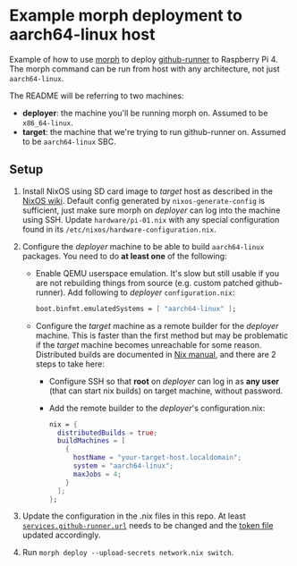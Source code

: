 # Example morph deployment to aarch64-linux host

Example of how to use [morph](https://github.com/DBCDK/morph) to deploy
[github-runner](https://github.com/actions/runner#readme) to Raspberry Pi 4. The morph command can be
run from host with any architecture, not just `aarch64-linux`.

The README will be referring to two machines:

* **deployer**: the machine you'll be running morph on. Assumed to be `x86_64-linux`.
* **target**: the machine that we're trying to run github-runner on. Assumed to be `aarch64-linux` SBC.

## Setup

1. Install NixOS using SD card image to _target_ host as described in the
   [NixOS wiki](https://nixos.wiki/wiki/NixOS_on_ARM#Installation). Default config generated by
   `nixos-generate-config` is sufficient, just make sure morph on _deployer_ can log into the
   machine using SSH. Update `hardware/pi-01.nix` with any special configuration found in its
   `/etc/nixos/hardware-configuration.nix`.

2. Configure the _deployer_ machine to be able to build `aarch64-linux` packages. You need to do
   **at least one** of the following:

   * Enable QEMU userspace emulation. It's slow but still usable if you are not rebuilding things
     from source (e.g. custom patched github-runner). Add following to _deployer_ `configuration.nix`:
     ```nix
     boot.binfmt.emulatedSystems = [ "aarch64-linux" ];
     ```

   * Configure the _target_ machine as a remote builder for the _deployer_ machine. This is faster
     than the first method but may be problematic if the _target_ machine becomes unreachable for
     some reason. Distributed builds are documented in
     [Nix manual](https://nixos.org/manual/nix/stable/advanced-topics/distributed-builds.html), and
     there are 2 steps to take here:

     * Configure SSH so that **root** on _deployer_ can log in as **any user**
       (that can start nix builds) on target machine, without password.

     * Add the remote builder to the _deployer_'s configuration.nix:
       ```nix
       nix = {
         distributedBuilds = true;
         buildMachines = [
           {
             hostName = "your-target-host.localdomain";
             system = "aarch64-linux";
             maxJobs = 4;
           }
         ];
       };
       ```

3. Update the configuration in the .nix files in this repo. At least
   [`services.github-runner.url`](https://search.nixos.org/options?channel=23.05&show=services.github-runner.url)
   needs to be changed and the
   [token file](https://search.nixos.org/options?channel=23.05&show=services.github-runner.tokenFile)
   updated accordingly.

4. Run `morph deploy --upload-secrets network.nix switch`.
